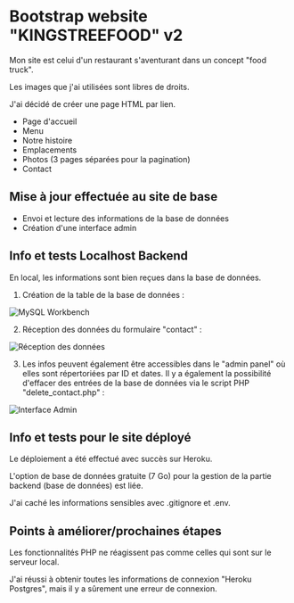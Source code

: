 # Bootstrap website "KINGSTREEFOOD" v2

Mon site est celui d'un restaurant s'aventurant dans un concept "food truck".

Les images que j'ai utilisées sont libres de droits.

J'ai décidé de créer une page HTML par lien.

- Page d'accueil
- Menu
- Notre histoire
- Emplacements
- Photos (3 pages séparées pour la pagination)
- Contact

## Mise à jour effectuée au site de base

* Envoi et lecture des informations de la base de données
* Création d'une interface admin

## Info et tests Localhost Backend

En local, les informations sont bien reçues dans la base de données.

1) Création de la table de la base de données :

![MySQL Workbench](https://i.ibb.co/PxWzVJB/table.png)

2) Réception des données du formulaire "contact" :

![Réception des données](https://i.ibb.co/4JCS7vS/table1.png)

3) Les infos peuvent également être accessibles dans le "admin panel" où elles sont répertoriées par ID et dates. Il y a également la possibilité d'effacer des entrées de la base de données via le script PHP "delete_contact.php" :

![Interface Admin](https://i.ibb.co/9cwZ7Pr/admin-panel.png)

## Info et tests pour le site déployé

Le déploiement a été effectué avec succès sur Heroku.

L'option de base de données gratuite (7 Go) pour la gestion de la partie backend (base de données) est liée.

J'ai caché les informations sensibles avec .gitignore et .env.

## Points à améliorer/prochaines étapes

Les fonctionnalités PHP ne réagissent pas comme celles qui sont sur le serveur local.

J'ai réussi à obtenir toutes les informations de connexion "Heroku Postgres", mais il y a sûrement une erreur de connexion. 
